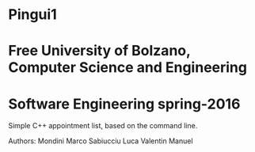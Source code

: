 # Pingui1

# Free University of Bolzano, Computer Science and Engineering
# Software Engineering spring-2016

Simple C++ appointment list, based on the command line.

Authors:
Mondini Marco
Sabiucciu Luca
Valentin Manuel
